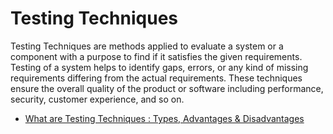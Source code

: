 # Testing Techniques

Testing Techniques are methods applied to evaluate a system or a component with a purpose to find if it satisfies the given requirements. Testing of a system helps to identify gaps, errors, or any kind of missing requirements differing from the actual requirements. These techniques ensure the overall quality of the product or software including performance, security, customer experience, and so on.

- [What are Testing Techniques : Types, Advantages & Disadvantages](https://www.elprocus.com/what-are-testing-techniques-types-advantages-disadvantages/)